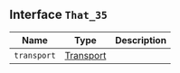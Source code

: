 ## Interface `That_35`

| Name | Type | Description |
| - | - | - |
| `transport` | [Transport](./Transport.md) | &nbsp; |
